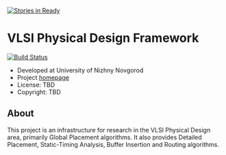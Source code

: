 [![Stories in Ready](https://badge.waffle.io/kirill-kornyakov/vlsi-experimental.png?label=ready&title=Ready)](https://waffle.io/kirill-kornyakov/vlsi-experimental)
# VLSI Physical Design Framework

[![Build Status](https://travis-ci.org/kirill-kornyakov/vlsi-experimental.png?branch=master)](https://travis-ci.org/kirill-kornyakov/vlsi-experimental)

* Developed at University of Nizhny Novgorod
* Project [homepage](http://www.itlab.unn.ru/?dir=457)
* License: TBD
* Copyright: TBD

## About

This project is an infrastructure for research in the VLSI Physical Design area,
primarily Global Placement algorithms. It also provides Detailed Placement,
Static-Timing Analysis, Buffer Insertion and Routing algorithms.